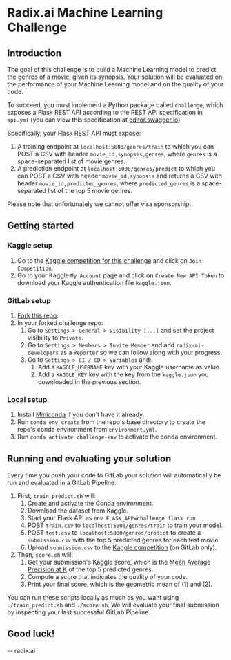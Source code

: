 # Radix.ai Machine Learning Challenge

## Introduction

The goal of this challenge is to build a Machine Learning model to predict the genres of a movie, given its synopsis. Your solution will be evaluated on the performance of your Machine Learning model and on the quality of your code.

To succeed, you must implement a Python package called `challenge`, which exposes a Flask REST API according to the REST API specification in `api.yml` (you can view this specification at [editor.swagger.io](https://editor.swagger.io)).

Specifically, your Flask REST API must expose:
1. A training endpoint at `localhost:5000/genres/train` to which you can POST a CSV with header `movie_id,synopsis,genres`, where `genres` is a space-separated list of movie genres.
2. A prediction endpoint at `localhost:5000/genres/predict` to which you can POST a CSV with header `movie_id,synopsis` and returns a CSV with header `movie_id,predicted_genres`, where `predicted_genres` is a space-separated list of the top 5 movie genres.

Please note that unfortunately we cannot offer visa sponsorship.

## Getting started

### Kaggle setup

1. Go to the [Kaggle competition for this challenge](https://www.kaggle.com/t/13e0d7502d7746459ef8e4c594a6219a) and click on `Join Competition`.
2. Go to your Kaggle `My Account` page and click on `Create New API Token` to download your Kaggle authentication file `kaggle.json`.

### GitLab setup

1. [Fork this repo](https://gitlab.com/radix-ai/challenge/forks/new).
2. In your forked challenge repo:
   1. Go to `Settings > General > Visibility [...]` and set the project visibility to `Private`.
   2. Go to `Settings > Members > Invite Member` and add `radix-ai-developers` as a `Reporter` so we can follow along with your progress.
   3. Go to `Settings > CI / CD > Variables` and:
      1. Add a `KAGGLE_USERNAME` key with your Kaggle username as value.
      2. Add a `KAGGLE_KEY` key with the key from the `kaggle.json` you downloaded in the previous section.

### Local setup

1. Install [Miniconda](https://conda.io/miniconda.html) if you don't have it already.
2. Run `conda env create` from the repo's base directory to create the repo's conda environment from `environment.yml`.
3. Run `conda activate challenge-env` to activate the conda environment.

## Running and evaluating your solution

Every time you push your code to GitLab your solution will automatically be run and evaluated in a GitLab Pipeline:

1. First, `train_predict.sh` will:
    1. Create and activate the Conda environment.
    2. Download the dataset from Kaggle.
    3. Start your Flask API as `env FLASK_APP=challenge flask run`
    4. POST `train.csv` to `localhost:5000/genres/train` to train your model.
    5. POST `test.csv` to `localhost:5000/genres/predict` to create a `submission.csv` with the top 5 predicted genres for each test movie.
    6. Upload `submission.csv` to the [Kaggle competition](https://www.kaggle.com/t/13e0d7502d7746459ef8e4c594a6219a) (on GitLab only).
2. Then, `score.sh` will:
    1. Get your submission's Kaggle score, which is the [Mean Average Precision at K](https://en.wikipedia.org/wiki/Evaluation_measures_%28information_retrieval%29) of the top 5 predicted genres.
    2. Compute a score that indicates the quality of your code.
    3. Print your final score, which is the geometric mean of (1) and (2).

You can run these scripts locally as much as you want using `./train_predict.sh` and `./score.sh`. We will evaluate your final submission by inspecting your last successful GitLab Pipeline.

## Good luck!

-- radix.ai
